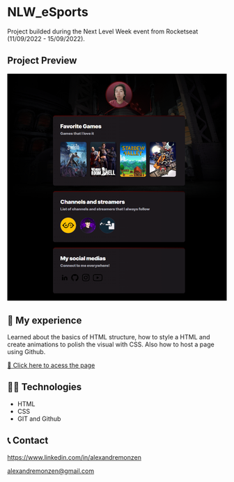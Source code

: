 # NLW_eSports

Project builded during the Next Level Week event from Rocketseat (11/09/2022 - 15/09/2022).

## Project Preview
![preview](./Assets/page_screenshot.png)

## 🧠 My experience
Learned about the basics of HTML structure, how to style a HTML and create animations to polish the visual with CSS. Also how to host a page using Github.

[🔗 Click here to acess the page](https://alexandremonzen.github.io/NLW_eSports/)

## 👩‍💻 Technologies
- HTML
- CSS
- GIT and Github

## 📞 Contact
https://www.linkedin.com/in/alexandremonzen

alexandremonzen@gmail.com